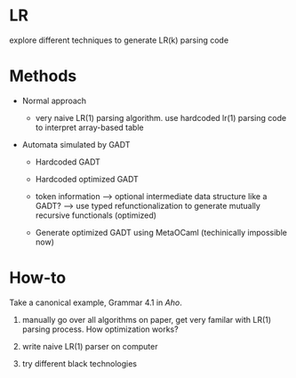 # LR
explore different techniques to generate LR(k) parsing code

# Methods

* Normal approach

  * very naive LR(1) parsing algorithm. use hardcoded lr(1) parsing code to interpret array-based table  

* Automata simulated by GADT 

  * Hardcoded GADT  

  * Hardcoded optimized GADT  

  * token information --> optional intermediate data structure like a GADT? --> use typed refunctionalization to generate mutually recursive functionals (optimized)
   
  * Generate optimized GADT using MetaOCaml (techinically impossible now)  

# How-to

Take a canonical example, Grammar 4.1 in _Aho_.

1. manually go over all algorithms on paper, get very familar with LR(1) parsing process. How optimization works?

2. write naive LR(1) parser on computer

3. try different black technologies
  

